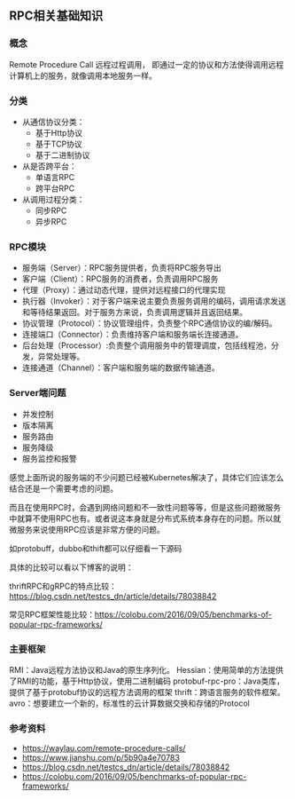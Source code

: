 ## RPC相关基础知识

### 概念
Remote Procedure Call 远程过程调用，
即通过一定的协议和方法使得调用远程计算机上的服务，就像调用本地服务一样。

### 分类
- 从通信协议分类：
    - 基于Http协议
    - 基于TCP协议
    - 基于二进制协议
- 从是否跨平台：
    - 单语言RPC
    - 跨平台RPC
- 从调用过程分类：
    - 同步RPC
    - 异步RPC

### RPC模块

- 服务端（Server）：RPC服务提供者，负责将RPC服务导出
- 客户端（Client）：RPC服务的消费者，负责调用RPC服务
- 代理（Proxy）：通过动态代理，提供对远程接口的代理实现
- 执行器（Invoker）：对于客户端来说主要负责服务调用的编码，调用请求发送和等待结果返回。对于服务方来说，负责调用逻辑并且返回结果。
- 协议管理（Protocol）：协议管理组件，负责整个RPC通信协议的编/解码。
- 连接端口（Connector）：负责维持客户端和服务端长连接通道。
- 后台处理（Processor）:负责整个调用服务中的管理调度，包括线程池，分发，异常处理等。
- 连接通道（Channel）：客户端和服务端的数据传输通道。

### Server端问题
- 并发控制
- 版本隔离
- 服务路由
- 服务降级
- 服务监控和报警

 感觉上面所说的服务端的不少问题已经被Kubernetes解决了，具体它们应该怎么结合还是一个需要考虑的问题。
 
 而且在使用RPC时，会遇到网络问题和不一致性问题等等，但是这些问题微服务中就算不使用RPC也有。或者说这本身就是分布式系统本身存在的问题。所以就微服务来说使用RPC应该是非常方便的问题。
 
 如protobuff，dubbo和thift都可以仔细看一下源码
 
 具体的比较可以看以下博客的说明：  
 
 thriftRPC和gRPC的特点比较：https://blog.csdn.net/testcs_dn/article/details/78038842
 
 常见RPC框架性能比较：https://colobu.com/2016/09/05/benchmarks-of-popular-rpc-frameworks/
 
 ### 主要框架
 
 RMI：Java远程方法协议和Java的原生序列化。
 Hessian：使用简单的方法提供了RMI的功能，基于Http协议，使用二进制编码
 protobuf-rpc-pro：Java类库，提供了基于protobuf协议的远程方法调用的框架
 thrift：跨语言服务的软件框架。
 avro：想要建立一个新的，标准性的云计算数据交换和存储的Protocol
 
 ### 参考资料
 
- https://waylau.com/remote-procedure-calls/
- https://www.jianshu.com/p/5b90a4e70783
- https://blog.csdn.net/testcs_dn/article/details/78038842
- https://colobu.com/2016/09/05/benchmarks-of-popular-rpc-frameworks/